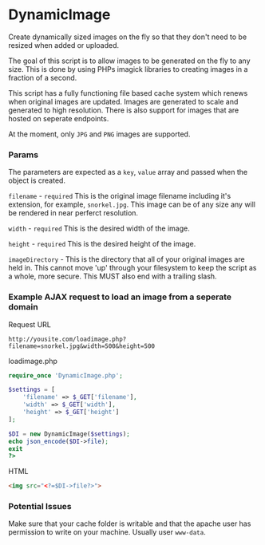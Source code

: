 # DynamicImage
Create dynamically sized images on the fly so that they don't need to be resized when added or uploaded.

The goal of this script is to allow images to be generated on the fly to any size. This is done by using PHPs imagick libraries to creating images in a fraction of a second.

This script has a fully functioning file based cache system which renews when original images are updated. Images are generated to scale and generated to high resolution. There is also support for images that are hosted on seperate endpoints.

At the moment, only `JPG` and `PNG` images are supported.

### Params

The parameters are expected as a `key`, `value` array and passed when the object is created.

`filename` - `required` This is the original image filename including it's extension, for example, `snorkel.jpg`. This image can be of any size any will be rendered in near perferct resolution.

`width` - `required` This is the desired width of the image.

`height` - `required` This is the desired height of the image.

`imageDirectory` - This is the directory that all of your original images are held in. This cannot move 'up' through your filesystem to keep the script as a whole, more secure. This MUST also end with a trailing slash.

### Example AJAX request to load an image from a seperate domain

Request URL

`http://yousite.com/loadimage.php?filename=snorkel.jpg&width=500&height=500`

loadimage.php
```PHP
require_once 'DynamicImage.php';

$settings = [
    'filename' => $_GET['filename'],
    'width' => $_GET['width'],
    'height' => $_GET['height']
];

$DI = new DynamicImage($settings);
echo json_encode($DI->file);
exit
?>
```

HTML
```HTML
<img src="<?=$DI->file?>">
```

### Potential Issues

Make sure that your cache folder is writable and that the apache user has permission to write on your machine. Usually user `www-data`.
